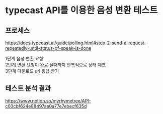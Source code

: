 # typecast API를 이용한 음성 변환 테스트

## 프로세스
https://docs.typecast.ai/guide/polling.html#step-2-send-a-request-repeatedly-until-status-of-speak-is-done

1단계 음성 변환 요청   
2단계 변환 요청이 완료 될때까지 반복적으로 상태 체크   
3단계 다운로드 url 응답 받기   

## 테스트 분석 결과
https://www.notion.so/myrhymetree/API-c03cbf624e88497aa0a77e7ebecf635d
